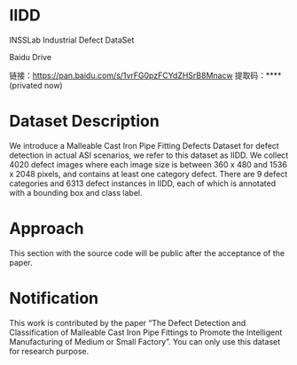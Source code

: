 # IIDD

INSSLab Industrial Defect DataSet

Baidu Drive

链接：https://pan.baidu.com/s/1vrFG0pzFCYdZHSrB8Mnacw 
提取码：****(privated now) 

# Dataset Description
We introduce a Malleable Cast Iron Pipe Fitting Defects Dataset for defect detection in actual ASI scenarios, we refer to this dataset as IIDD. We collect 4020 defect images where each image size is between 360 x 480 and 1536 x 2048 pixels, and contains at least one category defect. There are 9 defect categories and 6313 defect instances in IIDD, each of which is annotated with a bounding box and class label.

# Approach
This section with the source code will be public after the acceptance of the paper.

# Notification

This work is contributed by the paper “The Defect Detection and Classification of Malleable Cast Iron Pipe Fittings to
Promote the Intelligent Manufacturing of Medium or Small Factory”. You can only use this dataset for research purpose.
